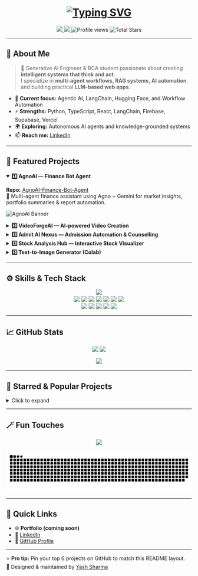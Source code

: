 <!-- Animated Header -->
<h1 align="center">
  <a href="https://github.com/yashsham">
    <img src="https://readme-typing-svg.herokuapp.com?font=Fira+Code&pause=1200&color=36BCF7&center=true&vCenter=true&width=500&lines=Hi%2C+I'm+Yash+Sharma+👋;Generative+AI+Engineer+%7C+Agent+Developer;Building+RAG+Systems+%26+LLM+Workflows" alt="Typing SVG" />
  </a>
</h1>

<p align="center">
  <a href="https://www.linkedin.com/in/yash-sharmaai/">
    <img src="https://img.shields.io/badge/LinkedIn-Yash%20Sharma-blue?style=for-the-badge&logo=linkedin" />
  </a>
  <a href="https://github.com/yashsham">
    <img src="https://img.shields.io/badge/GitHub-@yashsham-181717?style=for-the-badge&logo=github" />
  </a>
  <img src="https://komarev.com/ghpvc/?username=yashsham&style=for-the-badge&color=brightgreen" alt="Profile views" />
  <img src="https://img.shields.io/github/stars/yashsham?style=for-the-badge&color=yellow" alt="Total Stars" />
</p>

---

## 🚀 About Me
> 🧠 Generative AI Engineer & BCA student passionate about creating **intelligent systems that think and act**.  
> I specialize in **multi-agent workflows, RAG systems, AI automation**, and building practical **LLM-based web apps**.

- 🔭 **Current focus:** Agentic AI, LangChain, Hugging Face, and Workflow Automation  
- ⚡ **Strengths:** Python, TypeScript, React, LangChain, Firebase, Supabase, Vercel  
- 🌍 **Exploring:** Autonomous AI agents and knowledge-grounded systems  
- 📫 **Reach me:** [LinkedIn](https://www.linkedin.com/in/yash-sharmaai/)  

---

## 🌟 Featured Projects

<details open>
<summary><b>1️⃣ AgnoAI — Finance Bot Agent</b></summary>

**Repo:** [AgnoAI-Finance-Bot-Agent](https://github.com/yashsham/AgnoAI-Finance-Bot-Agent)  
🧩 Multi-agent finance assistant using Agno + Gemini for market insights, portfolio summaries & report automation.

![AgnoAI Banner](https://github.com/yashsham/AgnoAI-Finance-Bot-Agent/assets/banner.gif)

</details>

<details>
<summary><b>2️⃣ VideoForgeAI — AI-powered Video Creation</b></summary>

**Repo:** [VideoForgeAI](https://github.com/yashsham/VideoForgeAI)  
🎬 AI-assisted web app for video generation & editing (TypeScript + Vite + Tailwind).  
**Live demo:** [video-forge-ai.vercel.app](https://video-forge-ai.vercel.app/)

![VideoForgeAI](https://github.com/yashsham/VideoForgeAI/assets/demo.gif)

</details>

<details>
<summary><b>3️⃣ Admit AI Nexus — Admission Automation & Counselling</b></summary>

**Repo:** [admit-ai-nexus](https://github.com/yashsham/admit-ai-nexus)  
🎓 Multi-agent admission assistant built with React, shadcn/ui, Supabase.  
**Live:** [admit-ai-nexus.lovable.app](https://admit-ai-nexus.lovable.app/)

</details>

<details>
<summary><b>4️⃣ Stock Analysis Hub — Interactive Stock Visualizer</b></summary>

**Repo:** [stock-analysis-hub](https://github.com/yashsham/stock-analysis-hub)  
📊 Real-time dashboard for visualizing stocks, trends, and technical indicators.  
**Demo:** [stock-analysis-hub-yash.vercel.app](https://stock-analysis-hub-yash.vercel.app/)

</details>

<details>
<summary><b>5️⃣ Text-to-Image Generator (Colab)</b></summary>

**Repo:** [text-to-image-generator](https://github.com/yashsham/text-to-image-generator)  
🧠 LangChain + Hugging Face pipeline for text-to-image generation notebooks.  
**Colab:** [Open Notebook](https://github.com/yashsham/text-to-image-generator/blob/main/Text_image.ipynb)

</details>

---

## ⚙️ Skills & Tech Stack

<p align="center">
  <!-- Core Languages & Tools -->
  <img src="https://skillicons.dev/icons?i=python,typescript,javascript,react,nextjs,tailwind,firebase,supabase,git,github,vscode" />
  <br/>
  
  <!-- AI & Frameworks -->
  <img src="https://img.shields.io/badge/LangChain-000000?style=for-the-badge&logo=chainlink&logoColor=white" />
  <img src="https://img.shields.io/badge/LangGraph-6E3BFF?style=for-the-badge&logo=graphene&logoColor=white" />
  <img src="https://img.shields.io/badge/CrewAI-0A84FF?style=for-the-badge&logo=teamviewer&logoColor=white" />
  <img src="https://img.shields.io/badge/AutoGen-1C1C1C?style=for-the-badge&logo=openai&logoColor=white" />
  <img src="https://img.shields.io/badge/AgnoAI-ff0077?style=for-the-badge&logo=google-cloud&logoColor=white" />
  <img src="https://img.shields.io/badge/HuggingFace-FF6E00?style=for-the-badge&logo=huggingface&logoColor=white" />
  <img src="https://img.shields.io/badge/OpenAI-412991?style=for-the-badge&logo=openai&logoColor=white" />
  <br/>
  
  <!-- Platforms & Developer Tools -->
  <img src="https://img.shields.io/badge/Vercel-000000?style=for-the-badge&logo=vercel&logoColor=white" />
  <img src="https://img.shields.io/badge/Cursor-A020F0?style=for-the-badge&logo=visualstudiocode&logoColor=white" />
  <img src="https://img.shields.io/badge/Lovable.dev-FF69B4?style=for-the-badge&logo=heart&logoColor=white" />
  <img src="https://img.shields.io/badge/Bolt.new-FFBB00?style=for-the-badge&logo=lightning&logoColor=white" />
  <img src="https://img.shields.io/badge/Colab-F9AB00?style=for-the-badge&logo=googlecolab&logoColor=white" />
</p>

---


## 📈 GitHub Stats

<p align="center">
  <img width="48%" src="https://github-readme-stats.vercel.app/api?username=yashsham&show_icons=true&theme=radical" />
  <img width="48%" src="https://github-readme-streak-stats.herokuapp.com/?user=yashsham&theme=radical" />
</p>

<p align="center">
  <img width="48%" src="https://github-readme-stats.vercel.app/api/top-langs/?username=yashsham&layout=compact&theme=radical" />
</p>

---

## 🧩 Starred & Popular Projects

<details>
<summary>Click to expand</summary>

Check out my most-starred and trending repositories here:  
➡️ [github.com/yashsham?tab=stars](https://github.com/yashsham?tab=stars)

</details>

---

## 🪄 Fun Touches

<p align="center">
  <img src="https://github-profile-trophy.vercel.app/?username=yashsham&theme=radical&no-bg=true&no-frame=true&margin-w=15" />
</p>

<p align="center">
  <img src="https://github.com/Platane/snk/raw/output/github-contribution-grid-snake.svg" alt="snake animation" />
</p>

---

## 🔗 Quick Links
- 🌐 **Portfolio (coming soon)**  
- 💼 [LinkedIn](https://www.linkedin.com/in/yash-sharmaai/)  
- 🧠 [GitHub Profile](https://github.com/yashsham)

---

⭐ **Pro tip:** Pin your top 6 projects on GitHub to match this README layout.  
🎨 Designed & maintained by [Yash Sharma](https://github.com/yashsham)

